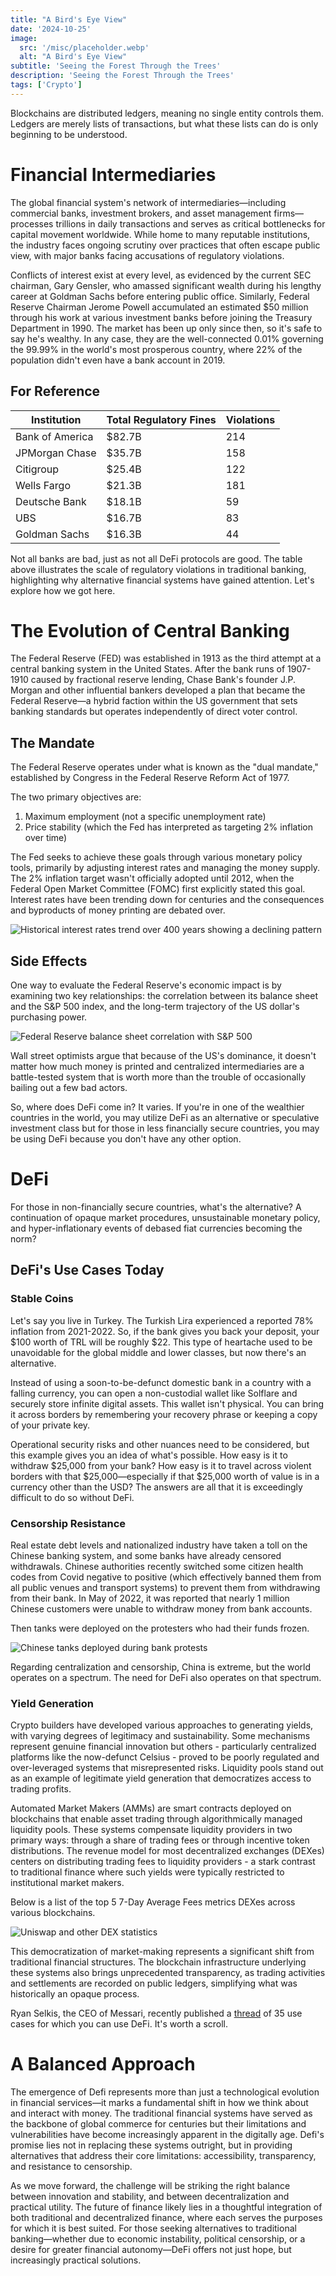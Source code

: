 ```yaml
---
title: "A Bird's Eye View"
date: '2024-10-25'
image:
  src: '/misc/placeholder.webp'
  alt: "A Bird's Eye View"
subtitle: 'Seeing the Forest Through the Trees'
description: 'Seeing the Forest Through the Trees'
tags: ['Crypto']
---
```


<div className="tldrSection">
  Blockchains are distributed ledgers, meaning no single entity controls them. Ledgers are merely lists of transactions, but what these lists can do is only beginning to be understood.
</div>

# Financial Intermediaries

The global financial system's network of intermediaries—including commercial banks, investment brokers, and asset management firms—processes trillions in daily transactions and serves as critical bottlenecks for capital movement worldwide. While home to many reputable institutions, the industry faces ongoing scrutiny over practices that often escape public view, with major banks facing accusations of regulatory violations.

Conflicts of interest exist at every level, as evidenced by the current SEC chairman, Gary Gensler, who amassed significant wealth during his lengthy career at Goldman Sachs before entering public office. Similarly, Federal Reserve Chairman Jerome Powell accumulated an estimated $50 million through his work at various investment banks before joining the Treasury Department in 1990. The market has been up only since then, so it's safe to say he's wealthy. In any case, they are the well-connected 0.01% governing the 99.99% in the world's most prosperous country, where 22% of the population didn't even have a bank account in 2019.

## For Reference

<div className="tableWrapper">

| Institution     | Total Regulatory Fines | Violations |
| --------------- | ---------------------- | ---------- |
| Bank of America | $82.7B                 | 214        |
| JPMorgan Chase  | $35.7B                 | 158        |
| Citigroup       | $25.4B                 | 122        |
| Wells Fargo     | $21.3B                 | 181        |
| Deutsche Bank   | $18.1B                 | 59         |
| UBS             | $16.7B                 | 83         |
| Goldman Sachs   | $16.3B                 | 44         |

</div>

Not all banks are bad, just as not all DeFi protocols are good. The table above illustrates the scale of regulatory violations in traditional banking, highlighting why alternative financial systems have gained attention. Let's explore how we got here.

# The Evolution of Central Banking

The Federal Reserve (FED) was established in 1913 as the third attempt at a central banking system in the United States. After the bank runs of 1907-1910 caused by fractional reserve lending, Chase Bank's founder J.P. Morgan and other influential bankers developed a plan that became the Federal Reserve—a hybrid faction within the US government that sets banking standards but operates independently of direct voter control.

## The Mandate

The Federal Reserve operates under what is known as the "dual mandate," established by Congress in the Federal Reserve Reform Act of 1977.

The two primary objectives are:

1. Maximum employment (not a specific unemployment rate)
2. Price stability (which the Fed has interpreted as targeting 2% inflation over time)

The Fed seeks to achieve these goals through various monetary policy tools, primarily by adjusting interest rates and managing the money supply. The 2% inflation target wasn't officially adopted until 2012, when the Federal Open Market Committee (FOMC) first explicitly stated this goal. Interest rates have been trending down for centuries and the consequences and byproducts of money printing are debated over.

![Historical interest rates trend over 400 years showing a declining pattern](/images/400y-interest.webp)

## Side Effects

One way to evaluate the Federal Reserve's economic impact is by examining two key relationships: the correlation between its balance sheet and the S&P 500 index, and the long-term trajectory of the US dollar's purchasing power.

![Federal Reserve balance sheet correlation with S&P 500](/images/fed-sp.webp)

Wall street optimists argue that because of the US's dominance, it doesn't matter how much money is printed and centralized intermediaries are a battle-tested system that is worth more than the trouble of occasionally bailing out a few bad actors.

So, where does DeFi come in? It varies. If you're in one of the wealthier countries in the world, you may utilize DeFi as an alternative or speculative investment class but for those in less financially secure countries, you may be using DeFi because you don't have any other option.

# DeFi

For those in non-financially secure countries, what's the alternative? A continuation of opaque market procedures, unsustainable monetary policy, and hyper-inflationary events of debased fiat currencies becoming the norm?

## DeFi's Use Cases Today

### Stable Coins

Let's say you live in Turkey. The Turkish Lira experienced a reported 78% inflation from 2021-2022. So, if the bank gives you back your deposit, your $100 worth of TRL will be roughly $22. This type of heartache used to be unavoidable for the global middle and lower classes, but now there's an alternative.

Instead of using a soon-to-be-defunct domestic bank in a country with a falling currency, you can open a non-custodial wallet like Solflare and securely store infinite digital assets. This wallet isn't physical. You can bring it across borders by remembering your recovery phrase or keeping a copy of your private key.

Operational security risks and other nuances need to be considered, but this example gives you an idea of what's possible. How easy is it to withdraw $25,000 from your bank? How easy is it to travel across violent borders with that $25,000—especially if that $25,000 worth of value is in a currency other than the USD? The answers are all that it is exceedingly difficult to do so without DeFi.

### Censorship Resistance

Real estate debt levels and nationalized industry have taken a toll on the Chinese banking system, and some banks have already censored withdrawals. Chinese authorities recently switched some citizen health codes from Covid negative to positive (which effectively banned them from all public venues and transport systems) to prevent them from withdrawing from their bank. In May of 2022, it was reported that nearly 1 million Chinese customers were unable to withdraw money from bank accounts.

Then tanks were deployed on the protesters who had their funds frozen.

![Chinese tanks deployed during bank protests](/images/tank-webp.png)

Regarding centralization and censorship, China is extreme, but the world operates on a spectrum. The need for DeFi also operates on that spectrum.

### Yield Generation

Crypto builders have developed various approaches to generating yields, with varying degrees of legitimacy and sustainability. Some mechanisms represent genuine financial innovation but others - particularly centralized platforms like the now-defunct Celsius - proved to be poorly regulated and over-leveraged systems that misrepresented risks. Liquidity pools stand out as an example of legitimate yield generation that democratizes access to trading profits.

Automated Market Makers (AMMs) are smart contracts deployed on blockchains that enable asset trading through algorithmically managed liquidity pools. These systems compensate liquidity providers in two primary ways: through a share of trading fees or through incentive token distributions. The revenue model for most decentralized exchanges (DEXes) centers on distributing trading fees to liquidity providers - a stark contrast to traditional finance where such yields were typically restricted to institutional market makers.

Below is a list of the top 5 7-Day Average Fees metrics DEXes across various blockchains.

![Uniswap and other DEX statistics](/images/uniswap.webp)

This democratization of market-making represents a significant shift from traditional financial structures. The blockchain infrastructure underlying these systems also brings unprecedented transparency, as trading activities and settlements are recorded on public ledgers, simplifying what was historically an opaque process.

Ryan Selkis, the CEO of Messari, recently published a [thread](https://twitter.com/twobitidiot/status/1551874256761659393?s=20&t=cDNrQAr0FsQJXotpRolEAA) of 35 use cases for which you can use DeFi. It's worth a scroll.

# A Balanced Approach

The emergence of Defi represents more than just a technological evolution in financial services—it marks a fundamental shift in how we think about and interact with money. The traditional financial systems have served as the backbone of global commerce for centuries but their limitations and vulnerabilities have become increasingly apparent in the digitally age. Defi's promise lies not in replacing these systems outright, but in providing alternatives that address their core limitations: accessibility, transparency, and resistance to censorship.

As we move forward, the challenge will be striking the right balance between innovation and stability, and between decentralization and practical utility. The future of finance likely lies in a thoughtful integration of both traditional and decentralized finance, where each serves the purposes for which it is best suited. For those seeking alternatives to traditional banking—whether due to economic instability, political censorship, or a desire for greater financial autonomy—DeFi offers not just hope, but increasingly practical solutions.
